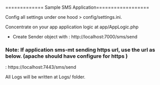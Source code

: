 ============= Sample SMS Application==================


Config all settings under one hood > config/settings.ini.

Concentrate on your app application logic at app/AppLogic.php

- Create Sender object with
:   http://localhost:7000/sms/send

### Note: If application sms-mt sending https url, use the url as below. (apache should have configure for https )
:   https://localhost:7443/sms/send

All Logs will be written at Logs/ folder.